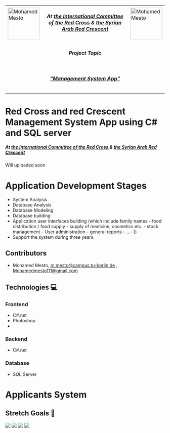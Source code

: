 <table border=0>
<tr border=0>
<td> <img align="left"  alt="Mohamed Mesto" width="100px" height='100px' src="https://media-exp1.licdn.com/dms/image/C4D0BAQG2dcsffcnW2A/company-logo_200_200/0/1519952588037?e=1665014400&v=beta&t=fOSo9MNT_KYVGQti0PUrUly8JRWjCfzQaDLq5YFEq9k"/> </td>
  <td align="center"> <h5> At <a href="https://www.icrc.org/en">the  International Committee of the Red Cross </a> & <a href="https://sarc.sy/home/">the Syrian Arab Red Crescent
</a></h5> </td>
  <td>  <img align="right"  alt="Mohamed Mesto" width="100px" height='100px' src="https://sarc.sy/wp-content/uploads/2021/03/SARC-Logo-2.png"/></td>
</tr>
<tr border=0>
<td> </td><td  align="center"> <h5> Project Topic </h5> </td><td> </td>
</tr>
<tr border=0>
<td> </td><td> </td><td> </td>
</tr>
  <tr>
    <td> </td>
<td align="center"><h5><a href="">"Management System App"</a></h5></td>
    <td> </td>
</tr>
  <tr>
    <td> </td>  <td align="center"><a href=''> </a></td>
    <td> </td>
</tr>
</table>

# Red Cross and red Crescent Management System App using C# and SQL server


<h5> At <a href="https://www.linkedin.com/company/syredcrescent/">the  International Committee of the Red Cross </a> & <a href="https://www.linkedin.com/company/syredcrescent/">the Syrian Arab Red Crescent
</a></h5> 

Will uploaded soon

# Application Development Stages 
- System Analysis 
- Database Analysis
- Database Modeling
- Database building 
- Application user interfaces building (which include family names - food distribution / food supply - supply of medicine, cosmetics etc. - stock management - User administration - general reports - ...- ))
- Support the system during three years.


## Contributors
- Mohamed Mesto, m.mesto@campus.tu-berlin.de , Mohamedmesto111@gmail.com

## Technologies :computer: 

### Frontend
- C#.net
- Photoshop
- 

### Backend
- C#.net

### Database
- SQL Server

# Applicants System 


## Stretch Goals :goal_net:





![](AWT2022VideoStreamingMixerLibrary.jpg)
![](Images/AWT2022_2.jpg)
![](Images/AWT2022_3.jpg)
![](Images/AWT2022_4.jpg)




